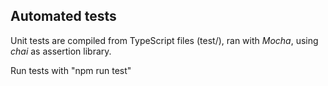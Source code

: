 

## Automated tests

Unit tests are compiled from TypeScript files (test/), ran with *Mocha*, using *chai* as assertion library.

Run tests with "npm run test"
